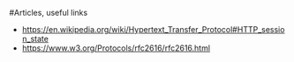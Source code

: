 #Articles, useful links

 - https://en.wikipedia.org/wiki/Hypertext_Transfer_Protocol#HTTP_session_state
 - https://www.w3.org/Protocols/rfc2616/rfc2616.html
 